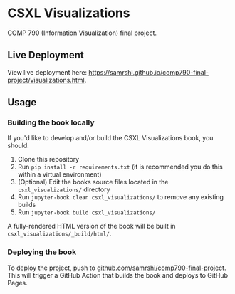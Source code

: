 # CSXL Visualizations

COMP 790 (Information Visualization) final project.

## Live Deployment

View live deployment here: https://samrshi.github.io/comp790-final-project/visualizations.html.

## Usage

### Building the book locally

If you'd like to develop and/or build the CSXL Visualizations book, you should:

1. Clone this repository
2. Run `pip install -r requirements.txt` (it is recommended you do this within a virtual environment)
3. (Optional) Edit the books source files located in the `csxl_visualizations/` directory
4. Run `jupyter-book clean csxl_visualizations/` to remove any existing builds
5. Run `jupyter-book build csxl_visualizations/`

A fully-rendered HTML version of the book will be built in `csxl_visualizations/_build/html/`.

### Deploying the book

To deploy the project, push to [github.com/samrshi/comp790-final-project](https://github.com/samrshi/comp790-final-project). This will trigger a GitHub Action that builds the book and deploys to GitHub Pages.
